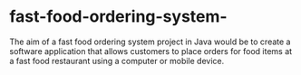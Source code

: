 # fast-food-ordering-system-
 The aim of a fast food ordering system project in Java would be to create a software application that allows customers to place orders for food items at a fast food restaurant using a computer or mobile device. 
